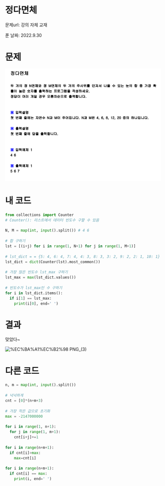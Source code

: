 # 정다면체

문제url: 강의 자체 교재

푼 날짜: 2022.9.30

# 문제

<img src="강의문제Image\정다면체.png" alt="정다면체 문제 이미지">

# 내 코드

```python
from collections import Counter
# Counter(): 리스트에서 데이터 빈도수 구할 수 있음

N, M = map(int, input().split()) # 4 6

# 합 구하기
lst = [(i+j) for i in range(1, N+1) for j in range(1, M+1)]

# lst_dict = = {5: 4, 6: 4, 7: 4, 4: 3, 8: 3, 3: 2, 9: 2, 2: 1, 10: 1}
lst_dict = dict(Counter(lst).most_common())

# 가장 많은 빈도수 lst_max 구하기
lst_max = max(lst_dict.values())

# 빈도수가 lst_max인 수 구하기
for i in lst_dict.items():
  if i[1] == lst_max:
    print(i[0], end=' ')
```

# 결과

맞았다~

![%EC%BA%A1%EC%B2%98 PNG_(3)](https://user-images.githubusercontent.com/101965666/193297586-7b78731a-b696-41d8-a098-9031fc16399b.png)

# 다른 코드

```python
n, m = map(int, input().split())

# 넉넉하게
cnt = [0]*(n+m+3)

# 가장 작은 값으로 초기화
max = -2147000000 

for i in range(1, n+1):
  for j in range(1, m+1):
    cnt[i+j]+=1

for i in range(n+m+1):
  if cnt[i]>max:
    max=cnt[i]

for i in range(n+m+1):
  if cnt[i] == max:
    print(i, end=' ')
```